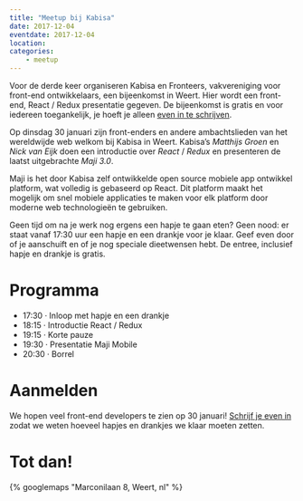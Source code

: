 ```yaml
---
title: "Meetup bij Kabisa"
date: 2017-12-04
eventdate: 2017-12-04
location: 
categories: 
    - meetup
---
```

Voor de derde keer organiseren Kabisa en Fronteers, vakvereniging voor front-end ontwikkelaars, een bijeenkomst in Weert. Hier wordt een front-end, React / Redux presentatie gegeven. De bijeenkomst is gratis en voor iedereen toegankelijk, je hoeft je alleen [even in te schrijven](https://www.meetup.com/Weert-Software-Development-Meetup/events/245561062/).

Op dinsdag 30 januari zijn front-enders en andere ambachtslieden van het wereldwijde web welkom bij Kabisa in Weert. Kabisa’s *Matthijs Groen* en *Nick van Eijk* doen een introductie over *React* / *Redux* en presenteren de laatst uitgebrachte *Maji 3.0*.

Maji is het door Kabisa zelf ontwikkelde open source mobiele app ontwikkel platform, wat volledig is gebaseerd op React. Dit platform maakt het mogelijk om snel mobiele applicaties te maken voor elk platform door moderne web technologieën te gebruiken.

Geen tijd om na je werk nog ergens een hapje te gaan eten? Geen nood: er staat vanaf 17:30 uur een hapje en een drankje voor je klaar. Geef even door of je aanschuift en of je nog speciale dieetwensen hebt. De entree, inclusief hapje en drankje is gratis.

# Programma

* 17:30 · Inloop met hapje en een drankje
* 18:15 · Introductie React / Redux
* 19:15 · Korte pauze
* 19:30 · Presentatie Maji Mobile
* 20:30 · Borrel

# Aanmelden

We hopen veel front-end developers te zien op 30 januari! [Schrijf je even in](https://www.meetup.com/Weert-Software-Development-Meetup/events/245561062/) zodat we weten hoeveel hapjes en drankjes we klaar moeten zetten.

# Tot dan!

{% googlemaps "Marconilaan 8, Weert, nl" %}